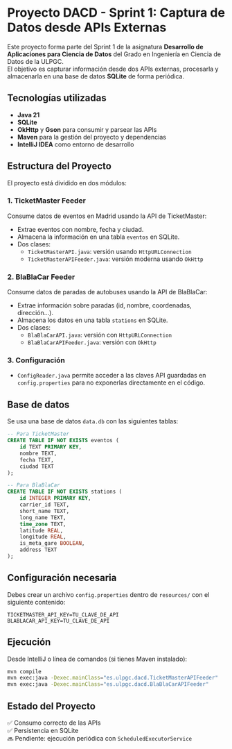 # Proyecto DACD - Sprint 1: Captura de Datos desde APIs Externas

Este proyecto forma parte del Sprint 1 de la asignatura **Desarrollo de Aplicaciones para Ciencia de Datos** del Grado en Ingeniería en Ciencia de Datos de la ULPGC.  
El objetivo es capturar información desde dos APIs externas, procesarla y almacenarla en una base de datos **SQLite** de forma periódica.

## Tecnologías utilizadas

- **Java 21**
- **SQLite**
- **OkHttp** y **Gson** para consumir y parsear las APIs
- **Maven** para la gestión del proyecto y dependencias
- **IntelliJ IDEA** como entorno de desarrollo

## Estructura del Proyecto

El proyecto está dividido en dos módulos:

### 1. TicketMaster Feeder
Consume datos de eventos en Madrid usando la API de TicketMaster:

- Extrae eventos con nombre, fecha y ciudad.
- Almacena la información en una tabla `eventos` en SQLite.
- Dos clases:
  - `TicketMasterAPI.java`: versión usando `HttpURLConnection`
  - `TicketMasterAPIFeeder.java`: versión moderna usando `OkHttp`

### 2. BlaBlaCar Feeder
Consume datos de paradas de autobuses usando la API de BlaBlaCar:

- Extrae información sobre paradas (id, nombre, coordenadas, dirección...).
- Almacena los datos en una tabla `stations` en SQLite.
- Dos clases:
  - `BlaBlaCarAPI.java`: versión con `HttpURLConnection`
  - `BlaBlaCarAPIFeeder.java`: versión con `OkHttp`

### 3. Configuración
- `ConfigReader.java` permite acceder a las claves API guardadas en `config.properties` para no exponerlas directamente en el código.

## Base de datos

Se usa una base de datos `data.db` con las siguientes tablas:

```sql
-- Para TicketMaster
CREATE TABLE IF NOT EXISTS eventos (
    id TEXT PRIMARY KEY,
    nombre TEXT,
    fecha TEXT,
    ciudad TEXT
);

-- Para BlaBlaCar
CREATE TABLE IF NOT EXISTS stations (
    id INTEGER PRIMARY KEY,
    carrier_id TEXT,
    short_name TEXT,
    long_name TEXT,
    time_zone TEXT,
    latitude REAL,
    longitude REAL,
    is_meta_gare BOOLEAN,
    address TEXT
);
```

## Configuración necesaria

Debes crear un archivo `config.properties` dentro de `resources/` con el siguiente contenido:

```
TICKETMASTER_API_KEY=TU_CLAVE_DE_API
BLABLACAR_API_KEY=TU_CLAVE_DE_API
```

## Ejecución

Desde IntelliJ o línea de comandos (si tienes Maven instalado):

```bash
mvn compile
mvn exec:java -Dexec.mainClass="es.ulpgc.dacd.TicketMasterAPIFeeder"
mvn exec:java -Dexec.mainClass="es.ulpgc.dacd.BlaBlaCarAPIFeeder"
```

## Estado del Proyecto

✅ Consumo correcto de las APIs  
✅ Persistencia en SQLite  
🔜 Pendiente: ejecución periódica con `ScheduledExecutorService`  
